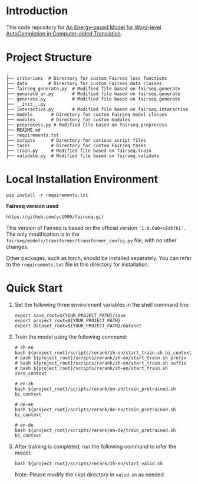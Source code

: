 # Introduction

This code repository for [An Energy-based Model for Word-level AutoCompletion in Computer-aided Translation](https://direct.mit.edu/tacl/article/doi/10.1162/tacl_a_00637/119542/An-Energy-based-Model-for-Word-level).

# Project Structure

```
.
├── criterions  # Directory for custom Fairseq loss functions
├── data        # Directory for custom Fairseq data classes
├── fairseq_generate.py  # Modified file based on fairseq.generate
├── generate_ar.py       # Modified file based on fairseq.generate
├── generate.py          # Modified file based on fairseq.generate
├── __init__.py
├── interactive.py       # Modified file based on fairseq.interactive
├── models       # Directory for custom Fairseq model classes
├── modules      # Directory for custom modules
├── preprocess.py # Modified file based on fairseq.preprocess
├── README.md
├── requirements.txt
├── scripts      # Directory for various script files
├── tasks        # Directory for custom Fairseq tasks
├── train.py     # Modified file based on fairseq.train
├── validate.py  # Modified file based on fairseq.validate
```

# Local Installation Environment

```
pip install -r requirements.txt
```

**Fairseq version used**

```
https://github.com/yc1999/fairseq.git
```

This version of Fairseq is based on the official version `'1.0.0a0+c8d6fb1'`. The only modification is in the `fairseq/models/transformer/transformer_config.py` file, with no other changes.

Other packages, such as torch, should be installed separately. You can refer to the `requirements.txt` file in this directory for installation.

# Quick Start

1. Set the following three environment variables in the shell command line:

   ```
   export save_root=${YOUR_PROJECT_PATH}/save
   export project_root=${YOUR_PROJECT_PATH}
   export dataset_root=${YOUR_PROJECT_PATH}/dataset  
   ```
2. Train the model using the following command:

   ```
   # zh-en
   bash ${project_root}/scripts/rerank/zh-en/start_train.sh bi_context
   # bash ${project_root}/scripts/rerank/zh-en/start_train.sh prefix
   # bash ${project_root}/scripts/rerank/zh-en/start_train.sh suffix
   # bash ${project_root}/scripts/rerank/zh-en/start_train.sh zero_context

   # en-zh
   bash ${project_root}/scripts/rerank/en-zh/train_pretrained.sh bi_context

   # de-en
   bash ${project_root}/scripts/rerank/de-en/train_pretrained.sh bi_context

   # en-de
   bash ${project_root}/scripts/rerank/en-de/train_pretrained.sh bi_context
   ```
3. After training is completed, run the following command to infer the model:

   ```
   bash ${project_root}/scripts/rerank/zh-en/start_valid.sh
   ```

    Note: Please modify the ckpt directory in `valid.sh` as needed.
